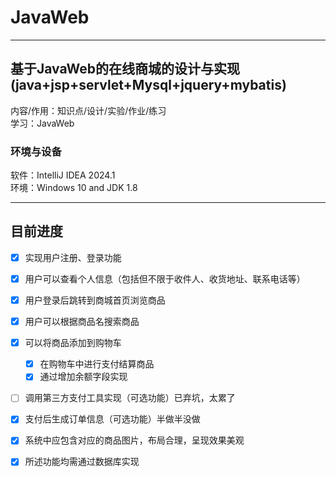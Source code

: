 # JavaWeb
___
## 基于JavaWeb的在线商城的设计与实现(java+jsp+servlet+Mysql+jquery+mybatis)
内容/作用：知识点/设计/实验/作业/练习   
学习：JavaWeb  
### 环境与设备
软件：IntelliJ IDEA 2024.1   
环境：Windows 10 and JDK 1.8
___
## 目前进度
- [x] 实现用户注册、登录功能      
- [x] 用户可以查看个人信息（包括但不限于收件人、收货地址、联系电话等）      
- [x] 用户登录后跳转到商城首页浏览商品      
- [x] 用户可以根据商品名搜索商品      
- [x] 可以将商品添加到购物车          
  - [X] 在购物车中进行支付结算商品      
  - [X] 通过增加余额字段实现      
- [ ] 调用第三方支付工具实现（可选功能）已弃坑，太累了
- [x] 支付后生成订单信息（可选功能）半做半没做   
- [x] 系统中应包含对应的商品图片，布局合理，呈现效果美观        
- [x] 所述功能均需通过数据库实现      

